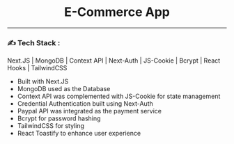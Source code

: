 <div align="center">
<h1>
E-Commerce App
</h1>
</div>

---

### :writing_hand: Tech Stack :
Next.JS | MongoDB | Context API | Next-Auth | JS-Cookie | Bcrypt | React Hooks | TailwindCSS

- Built with Next.JS
- MongoDB used as the Database
- Context API was complemented with JS-Cookie for state management
- Credential Authentication built using Next-Auth
- Paypal API was integrated as the payment service
- Bcrypt for password hashing
- TailwindCSS for styling
- React Toastify to enhance user experience
